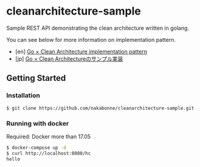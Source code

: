 # cleanarchitecture-sample

Sample REST API demonstrating the clean architecture written in golang.

You can see below for more information on  implementation pattern.
- [en] [Go × Clean Architecture implementation pattern](https://medium.com/@nakabonne/go-clean-architecture-implementation-pattern-9fd5234bc5f2)
- [jp] [Go × Clean Architectureのサンプル実装](http://nakawatch.hatenablog.com/entry/2018/07/11/181453)

## Getting Started

### Installation

```
$ git clone https://github.com/nakabonne/cleanarchitecture-sample.git
```

### Running with docker

Required: Docker more than 17.05

```sh
$ docker-compose up -d
$ curl http://localhost:8080/hc
hello
```
